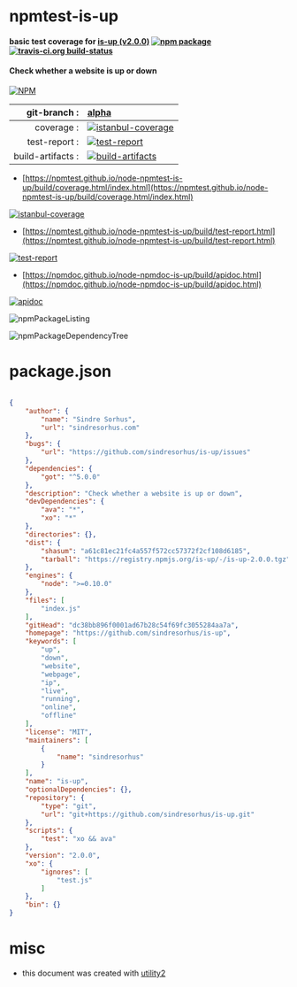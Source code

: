 # npmtest-is-up

#### basic test coverage for  [is-up (v2.0.0)](https://github.com/sindresorhus/is-up)  [![npm package](https://img.shields.io/npm/v/npmtest-is-up.svg?style=flat-square)](https://www.npmjs.org/package/npmtest-is-up) [![travis-ci.org build-status](https://api.travis-ci.org/npmtest/node-npmtest-is-up.svg)](https://travis-ci.org/npmtest/node-npmtest-is-up)

#### Check whether a website is up or down

[![NPM](https://nodei.co/npm/is-up.png?downloads=true&downloadRank=true&stars=true)](https://www.npmjs.com/package/is-up)

| git-branch : | [alpha](https://github.com/npmtest/node-npmtest-is-up/tree/alpha)|
|--:|:--|
| coverage : | [![istanbul-coverage](https://npmtest.github.io/node-npmtest-is-up/build/coverage.badge.svg)](https://npmtest.github.io/node-npmtest-is-up/build/coverage.html/index.html)|
| test-report : | [![test-report](https://npmtest.github.io/node-npmtest-is-up/build/test-report.badge.svg)](https://npmtest.github.io/node-npmtest-is-up/build/test-report.html)|
| build-artifacts : | [![build-artifacts](https://npmtest.github.io/node-npmtest-is-up/glyphicons_144_folder_open.png)](https://github.com/npmtest/node-npmtest-is-up/tree/gh-pages/build)|

- [https://npmtest.github.io/node-npmtest-is-up/build/coverage.html/index.html](https://npmtest.github.io/node-npmtest-is-up/build/coverage.html/index.html)

[![istanbul-coverage](https://npmtest.github.io/node-npmtest-is-up/build/screenCapture.buildCi.browser.%252Ftmp%252Fbuild%252Fcoverage.lib.html.png)](https://npmtest.github.io/node-npmtest-is-up/build/coverage.html/index.html)

- [https://npmtest.github.io/node-npmtest-is-up/build/test-report.html](https://npmtest.github.io/node-npmtest-is-up/build/test-report.html)

[![test-report](https://npmtest.github.io/node-npmtest-is-up/build/screenCapture.buildCi.browser.%252Ftmp%252Fbuild%252Ftest-report.html.png)](https://npmtest.github.io/node-npmtest-is-up/build/test-report.html)

- [https://npmdoc.github.io/node-npmdoc-is-up/build/apidoc.html](https://npmdoc.github.io/node-npmdoc-is-up/build/apidoc.html)

[![apidoc](https://npmdoc.github.io/node-npmdoc-is-up/build/screenCapture.buildCi.browser.%252Ftmp%252Fbuild%252Fapidoc.html.png)](https://npmdoc.github.io/node-npmdoc-is-up/build/apidoc.html)

![npmPackageListing](https://npmtest.github.io/node-npmtest-is-up/build/screenCapture.npmPackageListing.svg)

![npmPackageDependencyTree](https://npmtest.github.io/node-npmtest-is-up/build/screenCapture.npmPackageDependencyTree.svg)



# package.json

```json

{
    "author": {
        "name": "Sindre Sorhus",
        "url": "sindresorhus.com"
    },
    "bugs": {
        "url": "https://github.com/sindresorhus/is-up/issues"
    },
    "dependencies": {
        "got": "^5.0.0"
    },
    "description": "Check whether a website is up or down",
    "devDependencies": {
        "ava": "*",
        "xo": "*"
    },
    "directories": {},
    "dist": {
        "shasum": "a61c81ec21fc4a557f572cc57372f2cf108d6185",
        "tarball": "https://registry.npmjs.org/is-up/-/is-up-2.0.0.tgz"
    },
    "engines": {
        "node": ">=0.10.0"
    },
    "files": [
        "index.js"
    ],
    "gitHead": "dc38bb896f0001ad67b28c54f69fc3055284aa7a",
    "homepage": "https://github.com/sindresorhus/is-up",
    "keywords": [
        "up",
        "down",
        "website",
        "webpage",
        "ip",
        "live",
        "running",
        "online",
        "offline"
    ],
    "license": "MIT",
    "maintainers": [
        {
            "name": "sindresorhus"
        }
    ],
    "name": "is-up",
    "optionalDependencies": {},
    "repository": {
        "type": "git",
        "url": "git+https://github.com/sindresorhus/is-up.git"
    },
    "scripts": {
        "test": "xo && ava"
    },
    "version": "2.0.0",
    "xo": {
        "ignores": [
            "test.js"
        ]
    },
    "bin": {}
}
```



# misc
- this document was created with [utility2](https://github.com/kaizhu256/node-utility2)
